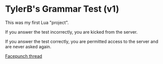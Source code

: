 TylerB's Grammar Test (v1)
==============

This was my first Lua "project".

If you answer the test incorrectly, you are kicked from the server.

If you answer the test correctly, you are permitted access to the server and are never asked again.

[Facepunch thread](http://www.facepunch.com/threads/showthread.php?t=1118490)
